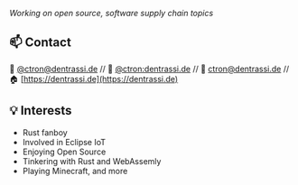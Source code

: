 *Working on open source, software supply chain topics*

## 📫 Contact

🐘 [@ctron@dentrassi.de](https://mastodon.dentrassi.de/@ctron "Mastodon") // 💬 [@ctron:dentrassi.de](https://matrix.to/#/@ctron:dentrassi.de "Matrix") // 📧 [ctron@dentrassi.de](mailto:ctron@dentrassi.de "E-Mail") // 🏠 [https://dentrassi.de](https://dentrassi.de)

## 💡 Interests

* Rust fanboy
* Involved in Eclipse IoT
* Enjoying Open Source
* Tinkering with Rust and WebAssemly
* Playing Minecraft, and more

<link rel="me" href="https://mastodon.dentrassi.de/@ctron"/>

<!--
**ctron/ctron** is a ✨ _special_ ✨ repository because its `README.md` (this file) appears on your GitHub profile.

Here are some ideas to get you started:

- 🔭 I’m currently working on ...
- 🌱 I’m currently learning ...
- 👯 I’m looking to collaborate on ...
- 🤔 I’m looking for help with ...
- 💬 Ask me about ...
- 📫 How to reach me: ...
- 😄 Pronouns: ...
- ⚡ Fun fact: ...
-->
